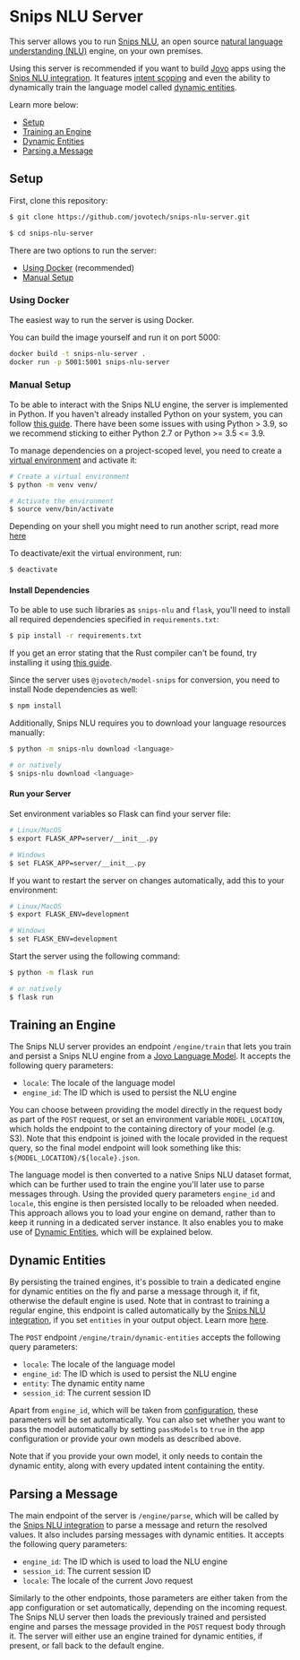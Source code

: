 # Snips NLU Server

This server allows you to run [Snips NLU](https://github.com/snipsco/snips-nlu), an open source [natural language understanding (NLU)](https://www.jovo.tech/docs/nlu) engine, on your own premises.

Using this server is recommended if you want to build [Jovo](https://www.jovo.tech) apps using the [Snips NLU integration](https://www.jovo.tech/marketplace/nlu-snips). It features [intent scoping](https://www.jovo.tech/marketplace/nlu-snips#intent-scoping) and even the ability to dynamically train the language model called [dynamic entities](#dynamic-entities).

Learn more below:
- [Setup](#setup)
- [Training an Engine](#training-an-engine)
- [Dynamic Entities](#dynamic-entities)
- [Parsing a Message](#parsing-a-message)


## Setup

First, clone this repository:

```sh
$ git clone https://github.com/jovotech/snips-nlu-server.git

$ cd snips-nlu-server
```

There are two options to run the server:
- [Using Docker](#using-docker) (recommended)
- [Manual Setup](#manual-setup)

### Using Docker

The easiest way to run the server is using Docker.

You can build the image yourself and run it on port 5000:

```sh
docker build -t snips-nlu-server .
docker run -p 5001:5001 snips-nlu-server
```

### Manual Setup

To be able to interact with the Snips NLU engine, the server is implemented in Python. If you haven't already installed Python on your system, you can follow [this guide](https://realpython.com/installing-python/). There have been some issues with using Python > 3.9, so we recommend sticking to either Python 2.7 or Python >= 3.5 <= 3.9.

To manage dependencies on a project-scoped level, you need to create a [virtual environment](https://docs.python.org/3/tutorial/venv.html) and activate it:

```sh
# Create a virtual environment
$ python -m venv venv/

# Activate the environment
$ source venv/bin/activate
```

Depending on your shell you might need to run another script, read more [here](https://docs.python.org/3/tutorial/venv.html)

To deactivate/exit the virtual environment, run:

```sh
$ deactivate
```

#### Install Dependencies

To be able to use such libraries as `snips-nlu` and `flask`, you'll need to install all required dependencies specified in `requirements.txt`:

```sh
$ pip install -r requirements.txt
```

If you get an error stating that the Rust compiler can't be found, try installing it using [this guide](https://rustup.rs/).

Since the server uses `@jovotech/model-snips` for conversion, you need to install Node dependencies as well:

```sh
$ npm install
```

Additionally, Snips NLU requires you to download your language resources manually:

```sh
$ python -m snips-nlu download <language>

# or natively
$ snips-nlu download <language>
```

#### Run your Server

Set environment variables so Flask can find your server file:

```sh
# Linux/MacOS
$ export FLASK_APP=server/__init__.py

# Windows
$ set FLASK_APP=server/__init__.py
```

If you want to restart the server on changes automatically, add this to your environment:

```sh
# Linux/MacOS
$ export FLASK_ENV=development

# Windows
$ set FLASK_ENV=development
```

Start the server using the following command:

```sh
$ python -m flask run

# or natively
$ flask run
```

## Training an Engine

The Snips NLU server provides an endpoint `/engine/train` that lets you train and persist a Snips NLU engine from a [Jovo Language Model](https://www.jovo.tech/docs/models). It accepts the following query parameters:

- `locale`: The locale of the language model
- `engine_id`: The ID which is used to persist the NLU engine

You can choose between providing the model directly in the request body as part of the `POST` request, or set an environment variable `MODEL_LOCATION`, which holds the endpoint to the containing directory of your model (e.g. S3). Note that this endpoint is joined with the locale provided in the request query, so the final model endpoint will look something like this: `${MODEL_LOCATION}/${locale}.json`.

The language model is then converted to a native Snips NLU dataset format, which can be further used to train the engine you'll later use to parse messages through. Using the provided query parameters `engine_id` and `locale`, this engine is then persisted locally to be reloaded when needed. This approach allows you to load your engine on demand, rather than to keep it running in a dedicated server instance. It also enables you to make use of [Dynamic Entities](https://www.jovo.tech/marketplace/nlu-snips#dynamic-entities), which will be explained below.

## Dynamic Entities

By persisting the trained engines, it's possible to train a dedicated engine for dynamic entities on the fly and parse a message through it, if fit, otherwise the default engine is used. Note that in contrast to training a regular engine, this endpoint is called automatically by the [Snips NLU integration](https://www.jovo.tech/marketplace/nlu-snips), if you set `entities` in your output object. Learn more [here](https://www.jovo.tech/docs/entities#dynamic-entities).

The `POST` endpoint `/engine/train/dynamic-entities` accepts the following query parameters:

- `locale`: The locale of the language model
- `engine_id`: The ID which is used to persist the NLU engine
- `entity`: The dynamic entity name
- `session_id`: The current session ID

Apart from `engine_id`, which will be taken from [configuration](https://www.jovo.tech/marketplace/nlu-snips#configuration), these parameters will be set automatically. You can also set whether you want to pass the model automatically by setting `passModels` to `true` in the app configuration or provide your own models as described above.

Note that if you provide your own model, it only needs to contain the dynamic entity, along with every updated intent containing the entity.

## Parsing a Message

The main endpoint of the server is `/engine/parse`, which will be called by the [Snips NLU integration](https://www.jovo.tech/marketplace/nlu-snips) to parse a message and return the resolved values. It also includes parsing messages with dynamic entities. It accepts the following query parameters:

- `engine_id`: The ID which is used to load the NLU engine
- `session_id`: The current session ID
- `locale`: The locale of the current Jovo request

Similarly to the other endpoints, those parameters are either taken from the app configuration or set automatically, depending on the incoming request.
The Snips NLU server then loads the previously trained and persisted engine and parses the message provided in the `POST` request body through it. The server will either use an engine trained for dynamic entities, if present, or fall back to the default engine.
